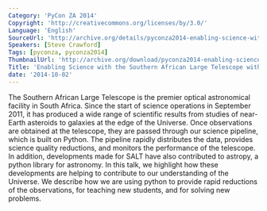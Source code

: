 ```yaml
---
Category: 'PyCon ZA 2014'
Copyright: 'http://creativecommons.org/licenses/by/3.0/'
Language: 'English'
SourceUrl: 'http://archive.org/details/pyconza2014-enabling-science-with-salt'
Speakers: [Steve Crawford]
Tags: [pyconza, pyconza2014]
ThumbnailUrl: 'http://archive.org/download/pyconza2014-enabling-science-with-salt/pyconza2014-enabling-science-with-salt.thumbs/4%20B%20Enabling%20Science%20with%20the%20Southern%20African%20Large%20Telesco_002430.jpg'
Title: 'Enabling Science with the Southern African Large Telescope with Python'
date: '2014-10-02'
---
```

The Southern African Large Telescope is the premier optical astronomical facility in South Africa. Since the start of science operations in September 2011, it has produced a wide range of scientific results from studies of near-Earth asteroids to galaxies at the edge of the Universe. Once observations are obtained at the telescope, they are passed through our science pipeline, which is built on Python. The pipeline rapidly distributes the data, provides science quality reductions, and monitors the performance of the telescope. In addition, developments made for SALT have also contributed to astropy, a python library for astronomy.
In this talk, we highlight how these developments are helping to contribute to our understanding of the Universe. We describe how we are using python to provide rapid reductions of the observations, for teaching new students, and for solving new problems.